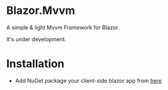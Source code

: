 # Blazor.Mvvm
A simple &amp; light Mvvm Framework for Blazor.

It's under development.


# Installation

- Add NuGet package your client-side blazor app from [here]()